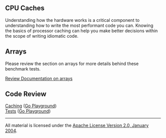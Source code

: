 ## CPU Caches

Understanding how the hardware works is a critical component to understanding how to write the most performant code you can. Knowing the basics of processor caching can help you make better decisions within the scope of writing idiomatic code.

## Arrays
Please review the section on arrays for more details behind these benchmark tests.

[Review Documentation on arrays](../../../language/arrays/README.md)

## Code Review

[Caching](caching.go) ([Go Playground](https://play.golang.org/p/ZWx84o5Yhtd))  
[Tests](caching_test.go) ([Go Playground](https://play.golang.org/p/i0qOj3uuNOs))
___
All material is licensed under the [Apache License Version 2.0, January 2004](http://www.apache.org/licenses/LICENSE-2.0).
